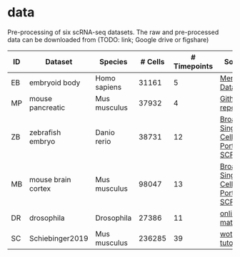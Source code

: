 # data

Pre-processing of six scRNA-seq datasets. The raw and pre-processed data can be downloaded from (TODO: link; Google drive or figshare)

| ID | Dataset            | Species      | # Cells | # Timepoints | Source                                                                                              |
|----|--------------------|--------------|---------|--------------|-----------------------------------------------------------------------------------------------------|
| EB | embryoid body      | Homo sapiens | 31161   | 5            | [Mendeley Data repo](https://data.mendeley.com/datasets/v6n743h5ng/1)                               |
| MP | mouse pancreatic   | Mus musculus | 37932   | 4            | [Github repo](https://github.com/theislab/pancreatic-endocrinogenesis)                              |
| ZB | zebrafish embryo   | Danio rerio  | 38731   | 12           | [Broad Single-Cell Portal SCP162](https://singlecell.broadinstitute.org/single_cell/study/SCP162)   |
| MB | mouse brain cortex | Mus musculus | 98047   | 13           | [Broad Single-Cell Portal SCP1290](https://singlecell.broadinstitute.org/single_cell/study/SCP1290) |
| DR | drosophila         | Drosophila   | 27386   | 11           | [online material](https://shendure-web.gs.washington.edu/content/members/DEAP_website/public/)      |
| SC | Schiebinger2019    | Mus musculus | 236285  | 39           | [wot tutorial](https://broadinstitute.github.io/wot/tutorial/)                                      |

